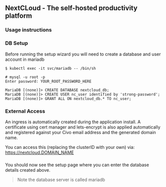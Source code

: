 ## NextCLoud - The self-hosted productivity platform

### Usage instructions

### DB Setup

Before running the setup wizard you will need to create a database and user account in mariadb

```
$ kubectl exec -it svc/mariadb -- /bin/sh

# mysql -u root -p
Enter password: YOUR_ROOT_PASSWORD_HERE

MariaDB [(none)]> CREATE DATABASE nextcloud_db;
MariaDB [(none)]> CREATE USER nc_user identified by 'strong-password';
MariaDB [(none)]> GRANT ALL ON nextcloud_db.* TO nc_user;
```

### External Access

An ingress is automatically created during the application install. A certificate using cert manager and lets-encrypt is also applied automatically and registered against your Civo email address and the generated domain name.

You can access this (replacing the clusterID with your own) via: https://nextcloud.DOMAIN_NAME

###

You should now see the setup page where you can enter the database details created above.

> Note the database server is called mariadb
